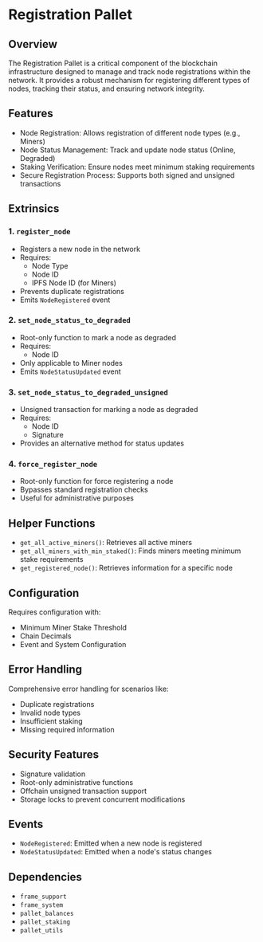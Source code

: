 # Registration Pallet

## Overview

The Registration Pallet is a critical component of the blockchain infrastructure designed to manage and track node registrations within the network. It provides a robust mechanism for registering different types of nodes, tracking their status, and ensuring network integrity.

## Features

- Node Registration: Allows registration of different node types (e.g., Miners)
- Node Status Management: Track and update node status (Online, Degraded)
- Staking Verification: Ensure nodes meet minimum staking requirements
- Secure Registration Process: Supports both signed and unsigned transactions

## Extrinsics

### 1. `register_node`
- Registers a new node in the network
- Requires:
  - Node Type
  - Node ID
  - IPFS Node ID (for Miners)
- Prevents duplicate registrations
- Emits `NodeRegistered` event

### 2. `set_node_status_to_degraded`
- Root-only function to mark a node as degraded
- Requires:
  - Node ID
- Only applicable to Miner nodes
- Emits `NodeStatusUpdated` event

### 3. `set_node_status_to_degraded_unsigned`
- Unsigned transaction for marking a node as degraded
- Requires:
  - Node ID
  - Signature
- Provides an alternative method for status updates

### 4. `force_register_node`
- Root-only function for force registering a node
- Bypasses standard registration checks
- Useful for administrative purposes

## Helper Functions

- `get_all_active_miners()`: Retrieves all active miners
- `get_all_miners_with_min_staked()`: Finds miners meeting minimum stake requirements
- `get_registered_node()`: Retrieves information for a specific node

## Configuration

Requires configuration with:
- Minimum Miner Stake Threshold
- Chain Decimals
- Event and System Configuration

## Error Handling

Comprehensive error handling for scenarios like:
- Duplicate registrations
- Invalid node types
- Insufficient staking
- Missing required information

## Security Features

- Signature validation
- Root-only administrative functions
- Offchain unsigned transaction support
- Storage locks to prevent concurrent modifications

## Events

- `NodeRegistered`: Emitted when a new node is registered
- `NodeStatusUpdated`: Emitted when a node's status changes

## Dependencies

- `frame_support`
- `frame_system`
- `pallet_balances`
- `pallet_staking`
- `pallet_utils`